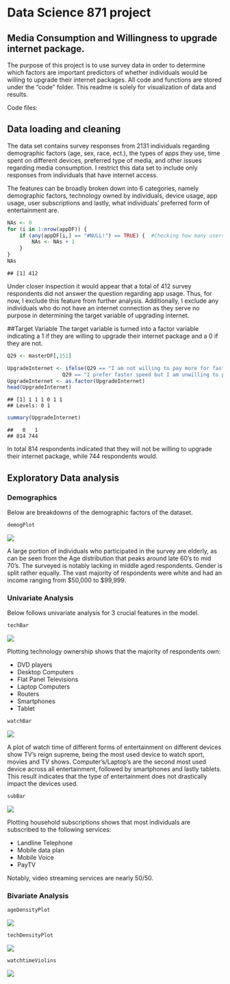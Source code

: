 Data Science 871 project
================

## Media Consumption and Willingness to upgrade internet package.

The purpose of this project is to use survey data in order to determine
which factors are important predictors of whether individuals would be
willing to upgrade their internet packages. All code and functions are
stored under the “code” folder. This readme is solely for visualization
of data and results.

Code files:

## Data loading and cleaning

The data set contains survey responses from 2131 individuals regarding
demographic factors (age, sex, race, ect.), the types of apps they use,
time spent on different devices, preferred type of media, and other
issues regarding media consumption. I restrict this data set to include
only responses from individuals that have internet access.

The features can be broadly broken down into 6 categories, namely
demographic factors, technology owned by individuals, device usage, app
usage, user subscriptions and lastly, what individuals’ preferred form
of entertainment are.

``` r
NAs <- 0
for (i in 1:nrow(appDF)) {
    if (any(appDF[i,] == "#NULL!") == TRUE) {  #Checking how many users did not answer this question
        NAs <- NAs + 1
    }
}
NAs
```

    ## [1] 412

Under closer inspection it would appear that a total of 412 survey
respondents did not answer the question regarding app usage. Thus, for
now, I exclude this feature from further analysis. Additionally, I
exclude any individuals who do not have an internet connection as they
serve no purpose in determining the target variable of upgrading
internet.

\##Target Variable The target variable is turned into a factor variable
indicating a 1 if they are willing to upgrade their internet package and
a 0 if they are not.

``` r
Q29 <- masterDF[,151]

UpgradeInternet <- ifelse(Q29 == "I am not willing to pay more for faster download speeds as my current speed is sufficient for my needs" |
                  Q29 == "I prefer faster speed but I am unwilling to pay more than I already do", 0, 1)
UpgradeInternet <- as.factor(UpgradeInternet)
head(UpgradeInternet)
```

    ## [1] 1 1 1 0 1 1
    ## Levels: 0 1

``` r
summary(UpgradeInternet)
```

    ##   0   1 
    ## 814 744

In total 814 respondents indicated that they will not be willing to
upgrade their internet package, while 744 respondents would.

## Exploratory Data analysis

### Demographics

Below are breakdowns of the demographic factors of the dataset.

``` r
demogPlot
```

![](README_files/figure-gfm/unnamed-chunk-5-1.png)<!-- -->

A large portion of individuals who participated in the survey are
elderly, as can be seen from the Age distribution that peaks around late
60’s to mid 70’s. The surveyed is notably lacking in middle aged
respondents. Gender is split rather equally. The vast majority of
respondents were white and had an income ranging from \$50,000 to
\$99,999.

### Univariate Analysis

Below follows univariate analysis for 3 crucial features in the model.

``` r
techBar
```

![](README_files/figure-gfm/unnamed-chunk-6-1.png)<!-- -->

Plotting technology ownership shows that the majority of respondents
own:

- DVD players
- Desktop Computers
- Flat Panel Televisions
- Laptop Computers
- Routers
- Smartphones
- Tablet

``` r
watchBar
```

![](README_files/figure-gfm/unnamed-chunk-7-1.png)<!-- -->

A plot of watch time of different forms of entertainment on different
devices show TV’s reign supreme, being the most used device to watch
sport, movies and TV shows. Computer’s/Laptop’s are the second most used
device across all entertainment, followed by smartphones and lastly
tablets. This result indicates that the type of entertainment does not
drastically impact the devices used.

``` r
subBar
```

![](README_files/figure-gfm/unnamed-chunk-8-1.png)<!-- -->

Plotting household subscriptions shows that most individuals are
subscribed to the following services:

- Landline Telephone
- Mobile data plan
- Mobile Voice
- PayTV

Notably, video streaming services are nearly 50/50.

### Bivariate Analysis

``` r
ageDensityPlot
```

![](README_files/figure-gfm/unnamed-chunk-9-1.png)<!-- -->

``` r
techDensityPlot
```

![](README_files/figure-gfm/unnamed-chunk-10-1.png)<!-- -->

``` r
watchtimeViolins
```

![](README_files/figure-gfm/unnamed-chunk-11-1.png)<!-- -->

